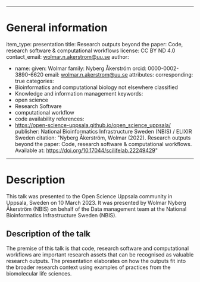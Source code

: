 <!-- markdownlint-enable MD025 -->

---
# General information
item_type: presentation
title: Research outputs beyond the paper: Code, research software & computational workflows
license: CC BY ND 4.0
contact_email: wolmar.n.akerstrom@uu.se
author:
  - name:
      given: Wolmar
      family: Nyberg Åkerström
    orcid: 0000-0002-3890-6620
    email: wolmar.n.akerstrom@uu.se
    attributes:
      corresponding: true
categories:
- Bioinformatics and computational biology not elsewhere classified
- Knowledge and information management
keywords:
- open science
- Research Software
- computational workflow
- code availability
references:
- https://open-science-uppsala.github.io/open_science_uppsala/
publisher: National Bioinformatics Infrastructure Sweden (NBIS) / ELIXIR Sweden
citation: "Nyberg Åkerström, Wolmar (2022). Research outputs beyond the paper: Code, research software & computational workflows. Available at: https://doi.org/10.17044/scilifelab.22249429"
---

# Description

<!-- markdownlint-disable MD025 -->

This talk was presented to the Open Science Uppsala community in Uppsala, Sweden on 10 March 2023. It was presented by Wolmar Nyberg Åkerström (NBIS) on behalf of the Data management team at the National Bioinformatics Infrastructure Sweden (NBIS).

## Description of the talk

The premise of this talk is that code, research software and computational workflows are important research assets that can be recognised as valuable research outputs. The presentation elaborates on how the outputs fit into the broader research context using examples of practices from the biomolecular life sciences.
